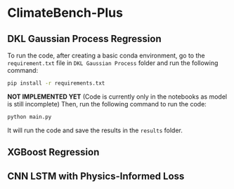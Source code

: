 # ClimateBench-Plus


## DKL Gaussian Process Regression
To run the code, after creating a basic conda environment, go to the `requirement.txt` file in `DKL Gaussian Process` folder and 
run the following command:
```bash
pip install -r requirements.txt
```

**NOT IMPLEMENTED YET** (Code is currently only in the notebooks as model is still incomplete)
Then, run the following command to run the code:
```bash
python main.py
```
It will run the code and save the results in the `results` folder. 

## XGBoost Regression


## CNN LSTM with Physics-Informed Loss
